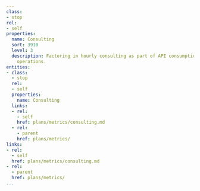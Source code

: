 ```yaml
---
class:
- stop
rel:
- self
properties:
  name: Consulting
  sort: 3910
  level: 3
  description: Factoring in hourly consulting as part of API consumption, and plan
    operations.
entities:
- class:
  - stop
  rel:
  - self
  properties:
    name: Consulting
  links:
  - rel:
    - self
    href: plans/metrics/consulting.md
  - rel:
    - parent
    href: plans/metrics/
links:
- rel:
  - self
  href: plans/metrics/consulting.md
- rel:
  - parent
  href: plans/metrics/
...
```

